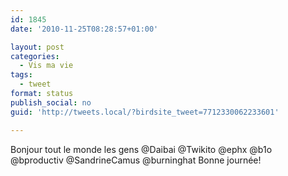 ```yaml
---
id: 1845
date: '2010-11-25T08:28:57+01:00'

layout: post
categories:
  - Vis ma vie
tags:
  - tweet
format: status
publish_social: no
guid: 'http://tweets.local/?birdsite_tweet=7712330062233601'

---
```


Bonjour tout le monde les gens @Daibai @Twikito @ephx @b1o @bproductiv @SandrineCamus @burninghat Bonne journée!